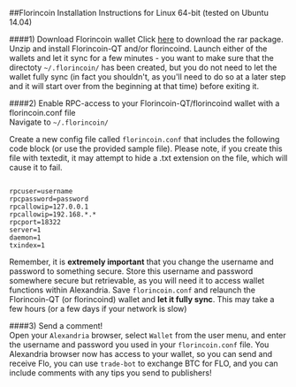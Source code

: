 ##Florincoin Installation Instructions for Linux 64-bit (tested on Ubuntu 14.04)  

####1) Download Florincoin wallet
Click [here](https://slack-files.com/T0457K60S-F06B895SM-fba5b0403d) to download the rar package. Unzip and install Florincoin-QT and/or florincoind. Launch either of the wallets and let it sync for a few minutes - you want to make sure that the directoty `~/.florincoin/` has been created, but you do not need to let the wallet fully sync (in fact you shouldn't, as you'll need to do so at a later step and it will start over from the beginning at that time) before exiting it.   

####2) Enable RPC-access to your Florincoin-QT/florincoind wallet with a florincoin.conf file    
Navigate to `~/.florincoin/`  
  
Create a new config file called `florincoin.conf` that includes the following code block (or use the provided sample file). Please note, if you create this file with textedit, it may attempt to hide a .txt extension on the file, which will cause it to fail.  
<pre><code>
rpcuser=username
rpcpassword=password
rpcallowip=127.0.0.1
rpcallowip=192.168.*.*
rpcport=18322
server=1
daemon=1
txindex=1</code></pre>

Remember, it is **extremely important** that you change the username and password to something secure. Store this username and password somewhere secure but retrievable, as you will need it to access wallet functions within Alexandria. Save `florincoin.conf` and relaunch the Florincoin-QT (or florincoind) wallet and **let it fully sync**. This may take a few hours (or a few days if your network is slow)   

####3) Send a comment!  
Open your `Alexandria` browser, select `Wallet` from the user menu, and enter the username and password you used in your `florincoin.conf` file. You Alexandria browser now has access to your wallet, so you can send and receive Flo, you can use `trade-bot` to exchange BTC for FLO, and you can include comments with any tips you send to publishers!
